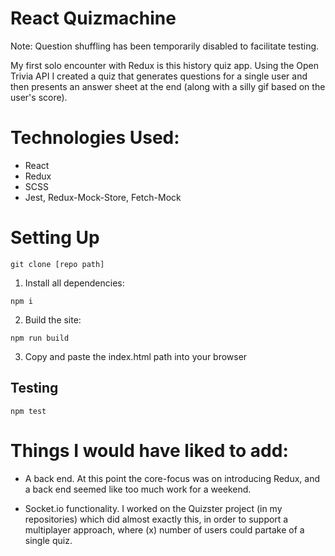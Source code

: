 # React Quizmachine
Note: Question shuffling has been temporarily disabled to facilitate testing.

My first solo encounter with Redux is this history quiz app. Using the Open Trivia API
I created a quiz that generates questions for a single user and then presents an
answer sheet at the end (along with a silly gif based on the user's score). 

# Technologies Used:

* React
* Redux
* SCSS
* Jest, Redux-Mock-Store, Fetch-Mock

# Setting Up

```
git clone [repo path]
```

1. Install all dependencies: 
```
npm i
```
2. Build the site: 
```
npm run build
```
3. Copy and paste the index.html path into your browser

## Testing
```
npm test
```

# Things I would have liked to add:

* A back end. At this point the core-focus was on introducing Redux, and a back end seemed like
too much work for a weekend.

* Socket.io functionality. I worked on the Quizster project (in my repositories) which did almost exactly
this, in order to support a multiplayer approach, where (x) number of users could partake of a single
quiz.

